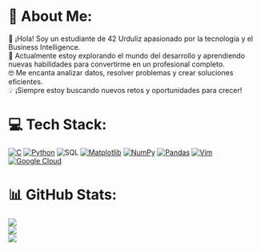 # 💫 About Me:
👋 ¡Hola! Soy un estudiante de 42 Urduliz apasionado por la tecnología y el Business Intelligence.<br>🚀 Actualmente estoy explorando el mundo del desarrollo y aprendiendo nuevas habilidades para convertirme en un profesional completo.<br>🤓 Me encanta analizar datos, resolver problemas y crear soluciones eficientes.<br>💡 ¡Siempre estoy buscando nuevos retos y oportunidades para crecer!

# 💻 Tech Stack:
[![C](https://img.shields.io/badge/C-00599C?logo=c&logoColor=white)](#) [![Python](https://img.shields.io/badge/Python-3776AB?logo=python&logoColor=fff)](#) ![SQL](ttps://img.shields.io/badge/SQLite-003B57?style=flat&logo=sqlite&logoColor=white) [![Matplotlib](https://custom-icon-badges.demolab.com/badge/Matplotlib-71D291?logo=matplotlib&logoColor=fff)](#) [![NumPy](https://img.shields.io/badge/NumPy-4DABCF?logo=numpy&logoColor=fff)](#) [![Pandas](https://img.shields.io/badge/Pandas-150458?logo=pandas&logoColor=fff)](#) [![Vim](https://img.shields.io/badge/Vim-%2311AB00.svg?logo=vim&logoColor=white)](#) [![Google Cloud](https://img.shields.io/badge/Google%20Cloud-%234285F4.svg?logo=google-cloud&logoColor=white)](#)

# 📊 GitHub Stats:
![](https://github-readme-stats.vercel.app/api?username=Jhonjairo03s&theme=dark&hide_border=false&include_all_commits=false&count_private=false)<br/>
![](https://github-readme-streak-stats.herokuapp.com/?user=Jhonjairo03s&theme=dark&hide_border=false)<br/>
![](https://github-readme-stats.vercel.app/api/top-langs/?username=Jhonjairo03s&theme=dark&hide_border=false&include_all_commits=false&count_private=false&layout=compact)
